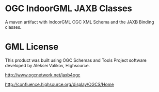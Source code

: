 OGC IndoorGML JAXB Classes
=====

A maven artifact with IndoorGML OGC XML Schema and the JAXB Binding classes.

GML License
===
This product was built using OGC Schemas and Tools Project software developed by Aleksei Valikov, Highsource.

http://www.ogcnetwork.net/jaxb4ogc

http://confluence.highsource.org/display/OGCS/Home

